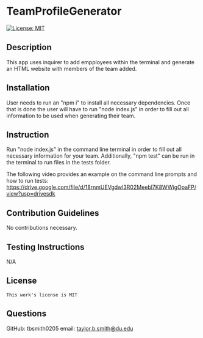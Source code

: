 # TeamProfileGenerator

[![License: MIT](https://img.shields.io/badge/License-MIT-yellow.svg)](https://opensource.org/licenses/MIT)

## Description

This app uses inquirer to add empployees within the terminal and generate an HTML website with members of the team added.

## Installation

User needs to run an "npm i" to install all necessary dependencies. Once that is done the user will have to run "node index.js" in order to fill out all information to be used when generating their team.

## Instruction

Run "node index.js" in the command line terminal in order to fill out all necessary information for your team. Additionally, "npm test" can be run in the terminal to run files in the tests folder.

The following video provides an example on the command line prompts and how to run tests: https://drive.google.com/file/d/18rnmUEVgdwl3R02Meebl7K8WWigOpaFP/view?usp=drivesdk

## Contribution Guidelines

No contributions necessary.

## Testing Instructions

N/A

## License

    This work's license is MIT

## Questions

GitHub: tbsmith0205
email: taylor.b.smith@du.edu
